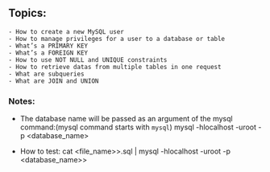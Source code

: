 ## Topics:
    - How to create a new MySQL user
    - How to manage privileges for a user to a database or table
    - What’s a PRIMARY KEY
    - What’s a FOREIGN KEY
    - How to use NOT NULL and UNIQUE constraints
    - How to retrieve datas from multiple tables in one request
    - What are subqueries
    - What are JOIN and UNION

### Notes:
- The database name will be passed as an argument of the mysql command:(mysql command starts with `mysql`)
    mysql -hlocalhost -uroot -p <database_name>

- How to test:
    cat <file_name>>.sql | mysql -hlocalhost -uroot -p <database_name>>